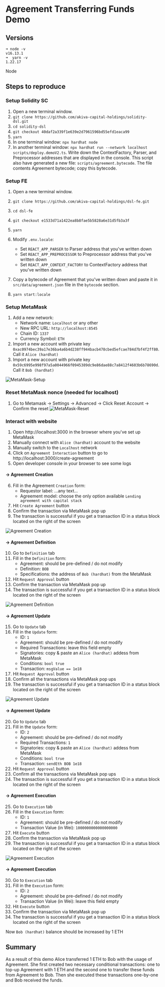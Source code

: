 # Agreement Transferring Funds Demo

## Versions

```
➜ node -v
v16.13.1
➜  yarn -v
1.22.17
```

Node

## Steps to reproduce

### Setup Solidity SC

1. Open a new terminal window.
2. `git clone https://github.com/akiva-capital-holdings/solidity-dsl.git`
3. `cd solidity-dsl`
4. `git checkout 40daf2a339f1e639e2d7961596bd55efd1eaca99`
5. `yarn`
6. In one terminal window: `npx hardhat node`
7. In another terminal window: `npx hardhat run --network localhost scripts/deploy.demoV2.ts`. Write down the ContextFactory, Parser, and Preprocessor addresses that are displayed in the console. This script also have generated a new file: `scripts/agreement.bytecode`. The file contents Agreement bytecode; copy this bytecode.

### Setup FE

1. Open a new terminal window.
2. `git clone https://github.com/akiva-capital-holdings/dsl-fe.git`
3. `cd dsl-fe`
4. `git checkout e1533d71a1422ea8b8fae5b5828a6e31d5fb3a3f`
5. `yarn`
6. Modify `.env.locale`:

   - Set `REACT_APP_PARSER` to Parser address that you've written down
   - Set `REACT_APP_PREPROCESSOR` to Preprocessor address that you've written down
   - Set `REACT_APP_CONTEXT_FACTORY` to ContextFactory address that you've written down

7. Copy a bytecode of Agreement that you've written down and paste it in `src/data/agreement.json` file in the `bytecode` section.

8. `yarn start:locale`

### Setup MetaMask

1. Add a new network:
   - Network name: `Localhost` or any other
   - New RPC URL: `http://localhost:8545`
   - Chain ID: `1337`
   - Currency Symbol: `ETH`
2. Import a new account with private key `0xac0974bec39a17e36ba4a6b4d238ff944bacb478cbed5efcae784d7bf4f2ff80`. Call it `Alice (hardhat)`
3. Import a new account with private key `0x59c6995e998f97a5a0044966f0945389dc9e86dae88c7a8412f4603b6b78690d`. Call it `Bob (hardhat)`

![MetaMask-Setup](img/MetaMask-setup.png)

### Reset MetaMask nonce (needed for localhost)

1. Go to Metamask -> Settings -> Advanced -> Click Reset Account -> Confirm the reset
   ![MetaMask-Reset](img/MetaMask-reset.png)

### Interact with website

1. Open http://localhost:3000 in the browser where you've set up MetaMask
2. Manually connect with `Alice (hardhat)` account to the website
3. Manually switch to the `Localhost` network
4. Click on `Agreement Interaction` button to go to http://localhost:3000/create-agreement
5. Open developer console in your browser to see some logs

#### -> Agreement Creation

6. Fill in the Agreement `Creation` form:
   - Requestor label: ...any text...
   - Agreement model: choose the only option available `Lending agreement with capital stack`
7. Hit `Create Agreement` button
8. Confirm the transaction via MetaMask pop up
9. The transaction is successful if you get a transaction ID in a status block located on the right of the screen

![Agreement Creation](img/Agreement-creation.png)

#### -> Agreement Definition

10. Go to `Definition` tab
11. Fill in the `Definition` form:
    - Agreement: should be pre-defined / do not modify
    - Definition: `BOB`
    - Specifications: the address of `Bob (hardhat)` from the MetaMask
12. Hit `Request Approval` button
13. Confirm the transaction via MetaMask pop up
14. The transaction is successful if you get a transaction ID in a status block located on the right of the screen

![Agreement Definition](img/Agreement-definition.png)

#### -> Agreement Update

15. Go to `Update` tab
16. Fill in the `Update` form:
    - ID: `1`
    - Agreement: should be pre-defined / do not modify
    - Required Transactions: leave this field empty
    - Signatories: copy & paste an `Alice (hardhat)` addess from MetaMask
    - Conditions: `bool true`
    - Transaction: `msgValue == 1e18`
17. Hit `Request Approval` button
18. Confirm all the transactions via MetaMask pop ups
19. The transaction is successful if you get a transaction ID in a status block located on the right of the screen

![Agreement Update](img/Agreement-update.png)

#### -> Agreement Update

20. Go to `Update` tab
21. Fill in the `Update` form:
    - ID: `2`
    - Agreement: should be pre-defined / do not modify
    - Required Transactions: `1`
    - Signatories: copy & paste an `Alice (hardhat)` addess from MetaMask
    - Conditions: `bool true`
    - Transaction: `sendEth BOB 1e18`
22. Hit `Request Approval` button
23. Confirm all the transactions via MetaMask pop ups
24. The transaction is successful if you get a transaction ID in a status block located on the right of the screen

#### -> Agreement Execution

25. Go to `Execution` tab
26. Fill in the `Execution` form:
    - ID: `1`
    - Agreement: should be pre-defined / do not modify
    - Transaction Value (in Wei): `1000000000000000000`
27. Hit `Execute` button
28. Confirm the transaction via MetaMask pop up
29. The transaction is successful if you get a transaction ID in a status block located on the right of the screen

![Agreement Execution](img/Agreement-execution.png)

#### -> Agreement Execution

30. Go to `Execution` tab
31. Fill in the `Execution` form:
    - ID: `2`
    - Agreement: should be pre-defined / do not modify
    - Transaction Value (in Wei): leave this field empty
32. Hit `Execute` button
33. Confirm the transaction via MetaMask pop up
34. The transaction is successful if you get a transaction ID in a status block located on the right of the screen

Now `Bob (hardhat)` balance should be increased by 1 ETH

## Summary

As a result of this demo Alice transferred 1 ETH to Bob with the usage of Agreement. She first created two necessary conditional transactions: one to top-up Agreement with 1 ETH and the second one to transfer these funds from Agreement to Bob. Then she executed these transactions one-by-one and Bob received the funds.
